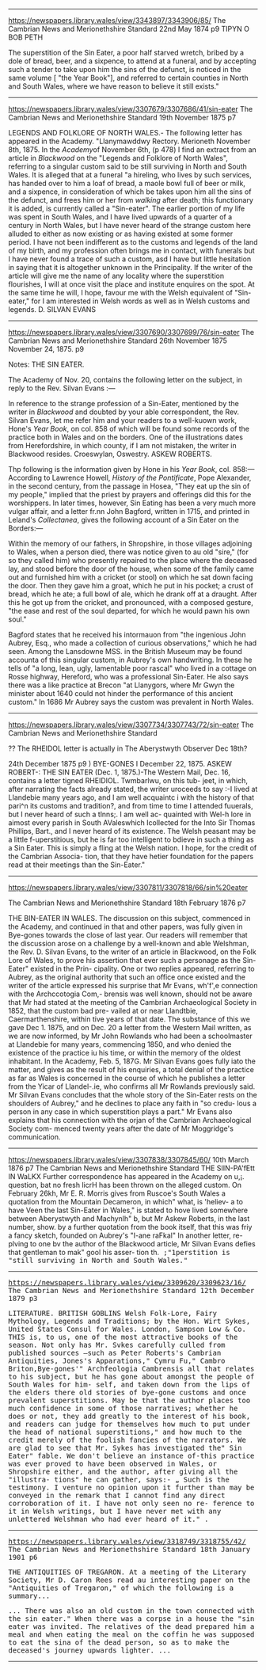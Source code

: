 
---

https://newspapers.library.wales/view/3343897/3343906/85/
The Cambrian News and Merionethshire Standard
22nd May 1874
p9
TIPYN O BOB PETH

The superstition of the Sin Eater, a poor half starved wretch, bribed by a dole of bread, beer, and a sixpence, to attend at a funeral, and by accepting such a tender to take upon him the sins of the defunct, is noticed in the same volume [ "the Year Book"], and referred to certain counties in North and South Wales, where we have reason to believe it still exists."

---

https://newspapers.library.wales/view/3307679/3307686/41/sin-eater
The Cambrian News and Merionethshire Standard
19th November 1875
p7

LEGENDS AND FOLKLORE OF NORTH WALES.- The following letter has appeared in the Academy. "LIanymawddwy Rectory. Merioneth November 8th, 1875. In the *Academy*of November 6th, (p 478) I find an extract from an article in *Blackwood* on the "Legends and Folklore of North Wales", referring to a singular custom said to be still surviving in North and South Wales. It is alleged that at a funeral "a hireling, who lives by such services, has handed over to him a loaf of bread, a maole bowl full of beer or milk, and a sixpence, in consideration of which be takes upon him all the sins of the defunct, and frees him or her from *walking*  after death; this functionary it is added, is currently called a "Sin-eater". The earlier portion of my life was spent in South Wales, and I have lived upwards of a quarter of a century in North Wales, but I have never heard of the strange custom here alluded to either as now existing or as having existed at some former period. I have not been indifferent as to the customs and legends of the land of my birth, and my profession often brings me in contact, with funerals but I have never found a trace of such a custom, asd I have but little hesitation in saying that it is altogether unknown in the Principality. If the writer of the article will give me the name of any locality where the superstition flourishes, I will at once visit the place and institute enquires on the spot. At the same time he will, I hope, favour me with the Welsh equivalent of "Sin-eater," for I am interested in Welsh words as well as in Welsh customs and legends. D. SILVAN EVANS

---

https://newspapers.library.wales/view/3307690/3307699/76/sin-eater
The Cambrian News and Merionethshire Standard
26th November 1875
November 24, 1875.
p9

Notes: THE SIN EATER.

The Academy of Nov. 20, contains the following letter on the subject, in reply to the Rev. Silvan Evans :—

In reference to the strange profession of a Sin-Eater, mentioned by the writer in *Blackwood* and doubted by your able correspondent, the Rev. Silvan Evans, let me refer him and your readers to a well-kuown work, Hone's *Year Book*, on col. 858 of which will be found some records of the practice both in Wales and on the borders. One of the illustrations dates from Herefordshire, in which county, if I am not mistaken, the writer in Blackwood resides. Croeswylan, Oswestry. ASKEW ROBERTS.

Thp following is the information given by Hone in his *Year Book*, col. 858:— According to Lawrence Howell, *History of the Pontificate*, Pope Alexander, in the second century, from the passage in Hosea, "They eat up the sin of my people," implied that the priest by prayers and offerings did this for the worshippers. In later times, however, Sin Eating has been a very much more vulgar affair, and a letter fr.nn John Bagford, written in 1715, and printed in Leland's *Collectanea*, gives the following account of a Sin Eater on the Borders:—

Within the memory of our fathers, in Shropshire, in those villages adjoining to Wales, when a person died, there was notice given to au old "sire," (for so they called him) who presently repaired to the place where the deceased lay, and stood before the door of the house, when some of the family came out and furnished him with a cricket (or stool) on which he sat down facing the door. Then they gave him a groat, which he put in his pocket; a crust of bread, which he ate; a full bowl of ale, which he drank off at a draught. After this he got up from the cricket, and pronounced, with a composed gesture, "the ease and rest of the soul departed, for which he would pawn his own soul." 

Bagford states that he received his intormauon from "the ingenious John Aubrey, Esq., who made a collection of curious observations," which he had seen. Among the Lansdowne MSS. in the British Museum may be found accounta of this singular custom, in Aubrey's own handwriting. In these he tells of "a long, lean, ugly, lamentable poor rascal" who lived in a cottage on Rosse highway, Hereford, who was a professional Sin-Eater. He also says there was a like practice at Brecon "at Llanygors, where Mr Gwyn the minister about 1640 could not hinder the performance of this ancient custom." In 1686 Mr Aubrey says the custom was prevalent in North Wales.

---



https://newspapers.library.wales/view/3307734/3307743/72/sin-eater
The Cambrian News and Merionethshire Standard

?? The RHEIDOL letter is actually in The Aberystwyth Observer Dec 18th?

24th December 1875
p9
) BYE-GONES I December 22, 1875.  ASKEW ROBERT-: THE SIN EATER (Dec. 1, 1875.)-The Western Mail, Dec. 16, contains a letter tigned RHEIDIOL. Twmbarlwu, on this tub- jeet, in which, after narrating the facts already stated, the writer uroceeds to say :-I lived at LIandebie many years ago, and I am well acquaintc i with the history of that pari^n its customs and tradition?, and from time to time I attended fuuerals, but I never heard of such a tlnns;. I am well ac- quainted with Wel-h lore in aimost every parish in South AValeswhich Icollected for the Into Sir Thomas Phillips, Bart., and I never heard of its existence. The Welsh peasant may be a little f-uperstitious, but he is far too intelligent to bdieve in such a thing as a Sin Eater. This is simply a fling at the Welsh nation. I hope, for the credit of the Cambrian Associa- tion, that they have hetier foundation for the papers read at their meetings than the Sin-Eater."


---


https://newspapers.library.wales/view/3307811/3307818/66/sin%20eater

The Cambrian News and Merionethshire Standard
18th February 1876
p7

THE BIN-EATER IN WALES. The discussion on this subject, commenced in the Academy, and continued in that and other papers, was fully given in Bye-gones towards the close of last year. Our readers will remember that the discussion arose on a challenge by a well-known and able Welshman, the Rev. D. Silvan Evans, to the writer of an article in Blackwood, on the Folk Lore of Wales, to prove his assertion that ever such a personage as the Sin-Eater" existed in the Prin- cipality. One or two replies appeared, referring to Aubrey, as the original authority that such an office once existed and the writer of the article expressed his surprise that Mr Evans, wh'f',e connection with the Archccotogia Com,- brensis was well known, should not be aware that Mr had stated at the meeting of the Cambrian Archaeological Society in 1852, that the custom bad pre- vailed at or near Llandtbie, Caermarthenshire, within tive years of that date. The substance of this we gave Dec 1. 1875, and on Dec. 20 a letter from the Western Mail written, as we are now informed, by Mr John Rowlands who had been a schoolmaster at Llandebie for many years, commencing 1850, and who denied the existence of the practice iu his time, or within the memory of the oldest inhabitant. In the Academy, Feb. 5, 187G. Mr Silvan Evans goes fully iato the matter, and gives as the result of his enquiries, a total denial of the practice as far as Wales is concerned in the course of which he publishes a letter from the Yicar of Llandel-.ie, who confirms all Mr Rowlands previously said. Mr Silvan Evans concludes that the whole story of the Sin-Eater rests on the shoulders of Aubrey," and he declines to place any faith in "so credu- lous a person in any case in which superstition plays a part." Mr Evans also explains that his connection with the orjan of the Cambrian Archaeological Society com- menced twenty years after the date of Mr Moggridge's communication.



---


https://newspapers.library.wales/view/3307838/3307845/60/
10th March 1876
p7
The Cambrian News and Merionethshire Standard
THE SIIN-PA'fEtt IN WaLKX Further correspondence has appeared in the Academy on u,¡. question, bat no fresh licrH has been thrown on the alleged custom. On February 26kh, Mr E. R. Morris gives from Ruscoe's South Wales a quotation from the Mountain Decameron, in which" what, is 'heliev- a to have Veen the last Sin-Eater in Wales," is stated to hove lived somewhere between Aberystwyth and Machynlh" b, but Mr Askew Roberts, in the last number, show. by a further quotation from the book itself, that this was friy a fancy sketch, founded on Aubrey's "I-ane raFkal" In another letter, re- plving to one bv the author of the Blackwood article, Mr Silvan Evans defies that gentleman to mak" gool his asser- tion th.<tt tn.> ;"1perstition is "still surviving in North and South Wales."

---

https://newspapers.library.wales/view/3309620/3309623/16/
The Cambrian News and Merionethshire Standard
12th December 1879
p3

LITERATURE. BRITISH GOBLINS Welsh Folk-Lore, Fairy Mythology, Legends and Traditions; by the Hon. Wirt Sykes, United States Consul for Wales. London, Sampson Low & Co. THIS is, to us, one of the most attractive books of the season. Not only has Mr. Svkes carefully culled from published sources —such as Peter Roberts's Cambrian Antiquities, Jones's Apparations," Cymru Fu," Cambro Briton,Bye-gones'" Archfeologia Cambrensis all that relates to his subject, but he has gone about amongst the people of South Wales for him- self, and taken down from the lips of the elders there old stories of bye-gone customs and once prevalent superstitions. May be that the author places too much confidence in some of those narratives; whether he does or not, they add greatly to the interest of his book, and readers can judge for themselves how much to put under the head of national superstitions," and how much to the credit merely of the foolish fancies of the narrators. We are glad to see that Mr. Sykes has investigated the" Sin Eater" fable. We don't believe an instance of-this practice was ever proved to have been observed in Wales, or Shropshire either, and the author, after giving all the "illustra- tions" he can gather, says:- „ Such is the testimony. I venture no opinion upon it further than may be conveyed in the remark that I cannot find any direct corroboration of it. I have not only seen no re- ference to it in Welsh writings, but I have never met with any unlettered Welshman who had ever heard of it." .


---

https://newspapers.library.wales/view/3318749/3318755/42/
The Cambrian News and Merionethshire Standard
18th January 1901
p6

THE ANTIQUITIES OF TREGARON. At a meeting of the Literary Society, Mr D. Caron Rees read au interesting paper on the "Antiquities of Tregaron," of which the following is a summary...

...
There was also an old custom in the town connected with the sin eater." When there was a corpse in a house the "sin eater was invited. The relatives of the dead prepared him a meal and when eating the meal on the coffin he was supposed to eat the sina of the dead person, so as to make the deceased's journey upwards lighter. 
 ...

---

